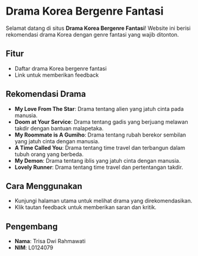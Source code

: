 # Drama Korea Bergenre Fantasi

Selamat datang di situs **Drama Korea Bergenre Fantasi**! Website ini berisi rekomendasi drama Korea dengan genre fantasi yang wajib ditonton.

## Fitur
- Daftar drama Korea bergenre fantasi
- Link untuk memberikan feedback

## Rekomendasi Drama
- **My Love From The Star**: Drama tentang alien yang jatuh cinta pada manusia.
- **Doom at Your Service**: Drama tentang gadis yang berjuang melawan takdir dengan bantuan malapetaka.
- **My Roommate is A Gumiho**: Drama tentang rubah berekor sembilan yang jatuh cinta dengan manusia.
- **A Time Called You**: Drama tentang time travel dan terbangun dalam tubuh orang yang berbeda.
- **My Demon**: Drama tentang iblis yang jatuh cinta dengan manusia.
- **Lovely Runner**: Drama tentang time travel dan pertentangan takdir.

## Cara Menggunakan
- Kunjungi halaman utama untuk melihat drama yang direkomendasikan.
- Klik tautan feedback untuk memberikan saran dan kritik.

## Pengembang
- **Nama**: Trisa Dwi Rahmawati
- **NIM**: L0124079